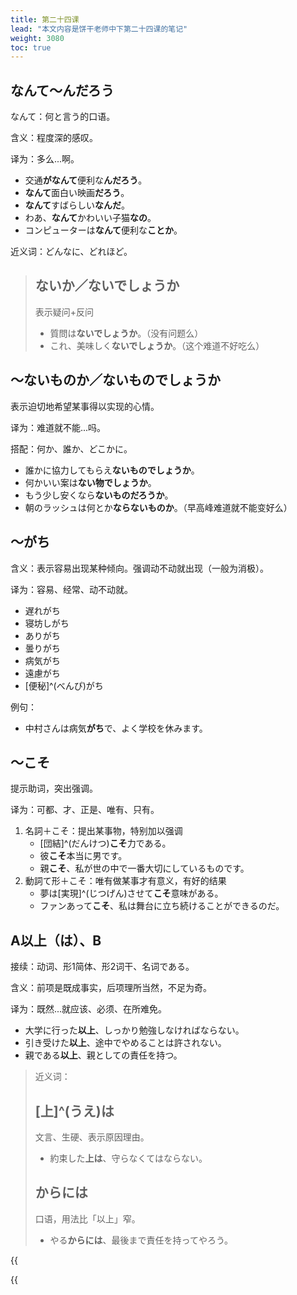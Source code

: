 ```yaml
---
title: 第二十四课
lead: "本文内容是饼干老师中下第二十四课的笔记"
weight: 3080
toc: true
---
```


## なんて～んだろう

なんて：何と言う的口语。

含义：程度深的感叹。

译为：多么...啊。

- 交通**がなんて**便利な**んだろう**。
- **なんて**面白い映画**だろう**。
- **なんて**すばらしい**なんだ**。
- わあ、**なんて**かわいい子猫**なの**。
- コンピューターは**なんて**便利な**ことか**。

近义词：どんなに、どれほど。

> ## ないか／ないでしょうか
>
> 表示疑问+反问
>
> - 質問は**ないでしょうか**。（没有问题么）
> - これ、美味しく**ないでしょうか**。（这个难道不好吃么）

## ～ないものか／ないものでしょうか

表示迫切地希望某事得以实现的心情。

译为：难道就不能...吗。

搭配：何か、誰か、どこかに。

- 誰かに協力してもらえ**ないものでしょうか**。
- 何かいい案は**ない物でしょうか**。
- もう少し安くなら**ないものだろうか**。
- 朝のラッシュは何とか**ならないものか**。（早高峰难道就不能变好么）

## ～がち

含义：表示容易出现某种倾向。强调动不动就出现（一般为消极）。

译为：容易、经常、动不动就。

- 遅れがち
- 寝坊しがち
- ありがち
- 曇りがち
- 病気がち
- 遠慮がち
- [便秘]^(べんぴ)がち

例句：

- 中村さんは病気**がち**で、よく学校を休みます。

## ～こそ

提示助词，突出强调。

译为：可都、才、正是、唯有、只有。

1. 名詞＋こそ：提出某事物，特别加以强调
   - [団結]^(だんけつ)**こそ**力である。
   - 彼**こそ**本当に男です。
   - 親**こそ**、私が世の中で一番大切にしているものです。
2. 動詞て形＋こそ：唯有做某事才有意义，有好的结果
   - 夢は[実現]^(じつげん)させて**こそ**意味がある。
   - ファンあって**こそ**、私は舞台に立ち続けることができるのだ。

## A以上（は）、B

接续：动词、形1简体、形2词干、名词である。

含义：前项是既成事实，后项理所当然，不足为奇。

译为：既然...就应该、必须、在所难免。

- 大学に行った**以上**、しっかり勉強しなければならない。
- 引き受けた**以上**、途中でやめることは許されない。
- 親である**以上**、親としての責任を持つ。

> 近义词：
>
> ## [上]^(うえ)は
>
> 文言、生硬、表示原因理由。
>
> - 約束した**上は**、守らなくてはならない。
>
> ## からには
>
> 口语，用法比「以上」窄。
>
> - やる**からには**、最後まで責任を持ってやろう。


{{<audio caption="单词" src="https://tellyouwhat-static-1251995834.cos.ap-chongqing.myqcloud.com/audios/md_danci/Lesson24.mp3">}}

{{<audio caption="课文" src="https://tellyouwhat-static-1251995834.cos.ap-chongqing.myqcloud.com/audios/md_kewen/新版标日中级课文（人教版.下册）21-24课/Lesson24.mp3">}}



